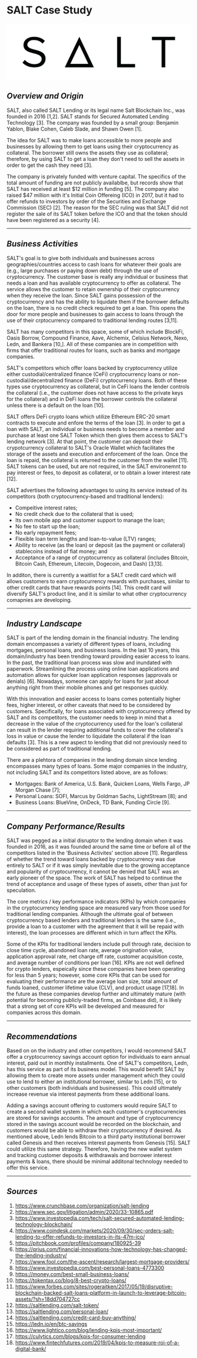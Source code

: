 # **SALT Case Study**

![Salt Image](salt.png)

## *Overview and Origin*

SALT, also called SALT Lending or its legal name Salt Blockchain Inc., was founded in 2016 [1,2]. SALT stands for Secured Automated Lending Technology [3]. The company was founded by a small group: Benjamin Yablon, Blake Cohen, Caleb Slade, and Shawn Owen [1].

The idea for SALT was to make loans accessible to more people and businesses by allowing them to get loans using their cryptocurrency as collateral. The borrower still owns the assets they use as collateral; therefore, by using SALT to get a loan they don't need to sell the assets in order to get the cash they need [3].

The company is privately funded with venture capital. The specifics of the total amount of funding are not publicly availablbe, but records show that SALT has received at least $12 million in funding [5]. The company also raised $47 million with it's Initial Coin Offereing (ICO) in 2017, but it had to offer refunds to investors by order of the Securities and Exchange Commission (SEC) [2]. The reason for the SEC ruling was that SALT did not register the sale of its SALT token before the ICO and that the token should have been registered as a security [4].

---

## *Business Activities*

SALT's goal is to give both individuals and businesses across geographies/countries access to cash loans for whatever their goals are (e.g., large purchases or paying down debt) through the use of cryptocurrency. The customer base is really any individual or business that needs a loan and has available cryptocurrency to offer as collateral. The service allows the customer to retain ownership of their cryptocurrency when they receive the loan. Since SALT gains possession of the cryptocurrency and has the ability to liquidate them if the borrower defaults on the loan, there is no credit check required to get a loan. This opens the door for more people and businesses to gain access to loans through the use of their crptocurrency compared to traditional lending routes [3,11].

SALT has many competitors in this space, some of which include BlockFi, Oasis Borrow, Compound Finance, Aave, Alchemix, Celsius Network, Nexo, Ledn, and Bankera [10,]. All of these companies are in competition with firms that offer traditional routes for loans, such as banks and mortgage companies.

SALT's competitors which offer loans backed by cryptocurrency utilize either custodial/centralized finance (CeFi) cryptocurrency loans or non-custodial/decentralized finance (DeFi) cryptocurrency loans. Both of these types use cryptocurrency as collateral, but in CeFi loans the lender controls the collateral (i.e., the customer does not have access to the private keys for the collateral) and in DeFi loans the borrower controls the collateral unless there is a default on the loan [10].

SALT offers DeFi crypto loans which utilize Ethereum ERC-20 smart contracts to execute and enfore the terms of the loan [3]. In order to get a loan with SALT, an individual or business needs to become a member and purchase at least one SALT Token which then gives them access to SALT's lending network [3]. At that point, the customer can deposit their crypotcurrency collateral to SALT's Oracle Wallet which facilitates the storage of the assets and execution and enforcement of the loan. Once the loan is repaid, the collateral is returned to the customer from the wallet [11]. SALT tokens can be used, but are not required, in the SALT environemnt to pay interest or fees, to deposit as collateral, or to obtain a lower interest rate [12].

SALT advertises the following advantages to using its service instead of its competitors (both cryptocurrency-based and traditional lenders):

* Compeitive interest rates;
* No credit check due to the collateral that is used;
* Its own mobile app and customer support to manage the loan;
* No fee to start up the loan;
* No early repayment fees;
* Flexible loan term lengths and loan-to-value (LTV) ranges;
* Ability to receive (as the loan) or deposit (as the payment or collateral) stablecoins instead of fiat money; and
* Acceptance of a range of cryptocurrency as collateral (includes Bitcoin, Bitcoin Cash, Ethereum, Litecoin, Dogecoin, and Dash) [3,13].

In additon, there is currently a waitlist for a SALT credit card which will allows customers to earn cryptocurrency rewards with purchases, similar to other credit cards that have rewards points [14]. This credit card will diversify SALT's product line, and it is similar to what other cryptocurrency comapnies are developing.

---

## *Industry Landscape*

SALT is part of the lending domain in the financial industry. The lending domain encompasses a variety of different types of loans, including mortgages, personal loans, and business loans. In the last 10 years, this domain/industry has been trending toward providing easier access to loans. In the past, the traditional loan process was slow and inundated with paperwork. Streamlining the process using online loan applications and automation allows for quicker loan application responses (approvals or denials) [6]. Nowadays, someone can apply for loans for just about anything right from their mobile phones and get responses quickly.

With this innovation and easier access to loans comes potentially higher fees, higher interest, or other caveats that need to be considered by customers. Specifically, for loans associated with cryptocurrency offered by SALT and its competitors, the customer needs to keep in mind that a decrease in the value of the cryptocurrency used for the loan's collateral can result in the lender requiring additional funds to cover the collateral's loss in value or cause the lender to liquidate the collateral if the loan defaults [3]. This is a new aspect to lending that did not previously need to be considered as part of traditional lending.

There are a plehtora of companies in the lending domain since lending encompasses many types of loans. Some major companies in the industry, not including SALT and its competitors listed above, are as follows:

* Mortgages: Bank of America, U.S. Bank, Quicken Loans, Wells Fargo, JP Morgan Chase [7];
* Personal Loans: SOFI, Marcus by Goldman Sachs, LightStream [8]; and
* Business Loans: BlueVine, OnDeck, TD Bank, Funding Circle [9].

---

## *Company Performance/Results*

SALT was pegged as a initial disruptor to the lending domain when it was founded in 2016, as it was founded around the same time or before all of the competitors listed in the 'Business Activites' section above [11]. Regardless of whether the trend toward loans backed by cryptocurrency was due entirely to SALT or if it was simply inevitable due to the growing acceptance and popularity of cryptocurrency, it cannot be denied that SALT was an early pioneer of the space. The work of SALT has helped to continue the trend of acceptance and usage of these types of assets, other than just for speculation.

The core metrics / key performance indicators (KPIs) by which companies in the cryptocurrency lending space are measured vary from those used for traditional lending companies. Although the ultimate goal of between cryptocurrency based lenders and traditional lenders is the same (i.e., provide a loan to a customer with the agreement that it will be repaid with interest), the loan processes are different which in turn affect the KPIs.  

Some of the KPIs for traditional lenders include pull through rate, decision to close time cycle, abandoned loan rate, average origination value, application approval rate, net charge off rate, customer acquisition coste, and average number of conditions per loan [16]. KPIs are not well defined for crypto lenders, espeically since these companies have been operating for less than 5 years; however, some core KPIs that can be used for evaluating their performance are the average loan size, total amount of funds loaned, customer lifetime value (CLV), and product usage [17,18]. In the future as these companies develop further and ultimately mature (with potential for becoming publicly-traded firms, as Coinbase did), it is likely that a strong set of core KPIs will be developed and measured for companies across this domain.

---

## *Recommendations*

Based on on the industry and other competitors, I would recommend SALT offer a cryptocurrency savings account option for individuals to earn annual interest, paid out in monthly installments. One of SALT's competitors, Ledn, has this service as part of its business model. This would benefit SALT by allowing them to create more assets under management which they could use to lend to either an institutional borrower, similar to Ledn [15], or to other customers (both individuals and businesses). This could ultimately increase revenue via interest payments from these additional loans.

Adding a savings account offering to customers would require SALT to create a second wallet system in which each customer's cryptocurrencies are stored for savings accounts. The amount and type of cryptocurrency stored in the savings account would be recorded on the blockchain, and customers would be able to withdraw their cryptocurrency if desired. As mentioned above, Ledn lends Bitcoin to a third party institutional borrower called Genesis and then receives interest payments from Genesis [15]. SALT could utilize this same strategy. Therefore, having the new wallet system and tracking customer deposits & withdrawals and borrower interest payments & loans, there should be minimal additonal technology needed to offer this service.

---

## *Sources*
1. https://www.crunchbase.com/organization/salt-lending
2. https://www.sec.gov/litigation/admin/2020/33-10865.pdf
3. https://www.investopedia.com/tech/salt-secured-automated-lending-technology-blockchain/
4. https://www.coindesk.com/markets/2020/09/30/sec-orders-salt-lending-to-offer-refunds-to-investors-in-its-47m-ico/
5. https://pitchbook.com/profiles/company/180925-39
6. https://qrius.com/financial-innovations-how-technology-has-changed-the-lending-industry/
7. https://www.fool.com/the-ascent/research/largest-mortgage-providers/
8. https://www.investopedia.com/best-personal-loans-4773300
9. https://money.com/best-small-business-loans/
10. https://tokentax.co/blog/8-best-crypto-loans/
11. https://www.forbes.com/sites/rogeraitken/2017/05/19/disruptive-blockchain-backed-salt-loans-platform-in-launch-to-leverage-bitcoin-assets/?sh=18dd704727cc
12. https://saltlending.com/salt-token/
13. https://saltlending.com/personal-loan/
14. https://saltlending.com/credit-card-buy-anything/
15. https://ledn.io/en/btc-savings
16. https://www.lightico.com/blog/lending-kpis-most-important/
17. https://culytics.com/blogs/kpis-for-consumer-lending
18. https://www.fintechfutures.com/2019/04/kpis-to-measure-roi-of-a-digital-bank/